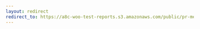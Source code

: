 ```yaml
---
layout: redirect
redirect_to: https://a8c-woo-test-reports.s3.amazonaws.com/public/pr-merge/38890/e2e/index.html
---
```

